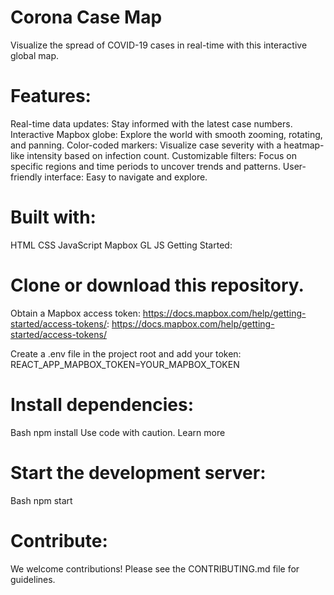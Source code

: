 # Corona Case Map

Visualize the spread of COVID-19 cases in real-time with this interactive global map.

# Features:

Real-time data updates: Stay informed with the latest case numbers.
Interactive Mapbox globe: Explore the world with smooth zooming, rotating, and panning.
Color-coded markers: Visualize case severity with a heatmap-like intensity based on infection count.
Customizable filters: Focus on specific regions and time periods to uncover trends and patterns.
User-friendly interface: Easy to navigate and explore.

# Built with:

HTML
CSS
JavaScript
Mapbox GL JS
Getting Started:

# Clone or download this repository.
Obtain a Mapbox access token: https://docs.mapbox.com/help/getting-started/access-tokens/: https://docs.mapbox.com/help/getting-started/access-tokens/

Create a .env file in the project root and add your token:
REACT_APP_MAPBOX_TOKEN=YOUR_MAPBOX_TOKEN

# Install dependencies:
Bash
npm install
Use code with caution. Learn more

# Start the development server:
Bash
npm start

# Contribute:

We welcome contributions! Please see the CONTRIBUTING.md file for guidelines.
